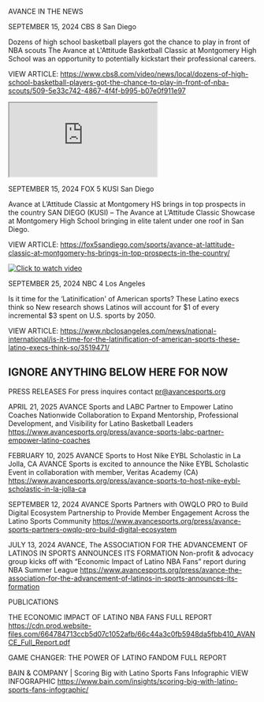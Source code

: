 AVANCE IN THE NEWS


<!-- article 1-->
SEPTEMBER 15, 2024
CBS 8 San Diego

Dozens of high school basketball players got the chance to play in front of NBA scouts
The Avance at L'Attitude Basketball Classic at Montgomery High School was an opportunity to potentially kickstart their professional careers.

VIEW ARTICLE:
https://www.cbs8.com/video/news/local/dozens-of-high-school-basketball-players-got-the-chance-to-play-in-front-of-nba-scouts/509-5e33c742-4867-4f4f-b995-b07e0f911e97

<div class="press-video">
  <iframe src="https://www.cbs8.com/embeds/video/responsive/509-5e33c742-4867-4f4f-b995-b07e0f911e97/iframe"
    allowfullscreen="true" webkitallowfullscreen="true" mozallowfullscreen="true"></iframe>
</div>



<!-- article 2-->
SEPTEMBER 15, 2024
FOX 5 KUSI San Diego

Avance at L’Attitude Classic at Montgomery HS brings in top prospects in the country
SAN DIEGO (KUSI) – The Avance at L’Attitude Classic Showcase at Montgomery High School bringing in elite talent under one roof in San Diego.

VIEW ARTICLE:
https://fox5sandiego.com/sports/avance-at-lattitude-classic-at-montgomery-hs-brings-in-top-prospects-in-the-country/

<div class="press-video">
<a href="https://fox5sandiego.com/sports/avance-at-lattitude-classic-at-montgomery-hs-brings-in-top-prospects-in-the-country/" target="_blank">
<img src="/wp-content/uploads/2025/05/avance-thumb.jpg" alt="Click to watch video" />
</a>
</div>

<!-- article 3-->
SEPTEMBER 25, 2024
NBC 4 Los Angeles

Is it time for the ‘Latinification' of American sports? These Latino execs think so
New research shows Latinos will account for $1 of every incremental $3 spent on U.S. sports by 2050.

VIEW ARTICLE:
https://www.nbclosangeles.com/news/national-international/is-it-time-for-the-latinification-of-american-sports-these-latino-execs-think-so/3519471/

<div class="press-video">
  <script type="text/javascript" charset="UTF-8"
    src="https://nbclosangeles.com/portableplayer/?CID=1:9:3519471&videoID=2375128131685&origin=nbclosangeles.com&fullWidth=y&autoplay=true"></script>
</div>



## IGNORE ANYTHING BELOW HERE FOR NOW


PRESS RELEASES
For press inquires contact pr@avancesports.org


APRIL 21, 2025
AVANCE Sports and LABC Partner to Empower Latino Coaches Nationwide
Collaboration to Expand Mentorship, Professional Development, and Visibility for Latino Basketball Leaders
https://www.avancesports.org/press/avance-sports-labc-partner-empower-latino-coaches



FEBRUARY 10, 2025
AVANCE Sports to Host Nike EYBL Scholastic in La Jolla, CA
AVANCE Sports is excited to announce the Nike EYBL Scholastic Event in collaboration with member, Veritas Academy (CA)
https://www.avancesports.org/press/avance-sports-to-host-nike-eybl-scholastic-in-la-jolla-ca


SEPTEMBER 12, 2024
AVANCE Sports Partners with OWQLO PRO to Build Digital Ecosystem
Partnership to Provide Member Engagement Across the Latino Sports Community
https://www.avancesports.org/press/avance-sports-partners-owqlo-pro-build-digital-ecosystem


JULY 13, 2024
AVANCE, The ASSOCIATION FOR THE ADVANCEMENT OF LATINOS IN SPORTS ANNOUNCES ITS FORMATION
Non-profit & advocacy group kicks off with “Economic Impact of Latino NBA Fans” report during NBA Summer League
https://www.avancesports.org/press/avance-the-association-for-the-advancement-of-latinos-in-sports-announces-its-formation




PUBLICATIONS

THE ECONOMIC IMPACT OF LATINO NBA FANS
FULL REPORT
https://cdn.prod.website-files.com/664784713ccb5d07c1052afb/66c44a3c0fb5948da5fbb410_AVANCE_Full_Report.pdf


GAME CHANGER: THE POWER OF LATINO FANDOM
FULL REPORT


BAIN & COMPANY | Scoring Big with Latino Sports Fans Infographic
VIEW INFOGRAPHIC
https://www.bain.com/insights/scoring-big-with-latino-sports-fans-infographic/